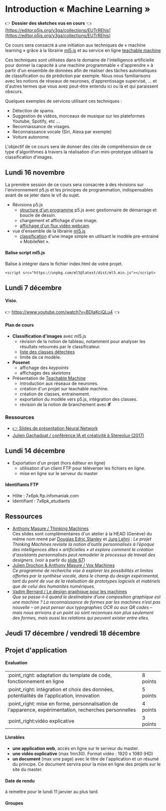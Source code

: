 
Introduction « Machine Learning »
===============================================

:point_right: **Dossier des sketches vus en cours** :point_left:<br /> 
[https://editor.p5js.org/v3ga/collections/EUTrREhis](https://editor.p5js.org/v3ga/collections/EUTrREhis) 

Ce cours sera consacré à une initiation aux techniques de « machine learning » grâce à la librairie [ml5.js](https://ml5js.org/) et au service en ligne [teachable machine](https://teachablemachine.withgoogle.com/)

Ces techniques sont utilisées dans le domaine de l'intelligence artificielle pour donner la capacité à une machine programmable « d'apprendre » à partir d'un ensemble de données afin de réaliser des tâches automatiques de classification ou de prédiction par exemple. Nous nous familiarisons avec les notions de réseaux de neurones, d'apprentissage supervisé, ... et d'autres termes que vous avez peut-être entendu ici ou là et qui paraissent obscurs.

Quelques exemples de services utilisant ces techniques : 
* Détection de spams.
* Suggestion de vidéos, morceaux de musique sur les plateformes Youtube, Spotify, etc ... 
* Reconnaissance de visages.
* Reconnaissance vocale (Siri, Alexa par exemple)
* Voiture autonome.

L'objectif de ce cours sera de donner des clés de compréhension de ce type d'algorithmes à travers la réalisation d'un mini-prototype utilisant la classification d'images.

## Lundi 16 novembre
La première session de ce cours sera consacrée à des révisions sur l'environnement p5.js et les principes de programmation, indispensables avant de se jeter dans le vif du sujet.

* Révisions p5.js
  * [structure d'un programme](https://p5js.org/reference/#/p5/setup) p5.js avec gestionnaire de démarrage et boucle de dessin.
  * chargement et affichage d'une image.
  * [affichage d'un flux vidéo webcam](https://p5js.org/examples/dom-video-capture.html).
* vue d'ensemble de la librairie [ml5.js](https://ml5js.org/)
  * [classification](https://learn.ml5js.org/docs/#/reference/image-classifier?id=description) d'une image simple en utilisant le modèle pre-entrainé « MobileNet ». 
  
#### Balise script ml5.js
Balise à intégrer dans le fichier index.html de votre projet.
```
<script src="https://unpkg.com/ml5@latest/dist/ml5.min.js"></script>
```

## Lundi 7 décembre

#### Visio.
:point_right: https://www.youtube.com/watch?v=BDIaKciQLu4 :point_left:

#### Plan de cours
* **Classification d'images** avec ml5.js
  * révision de la notion de tableau, notamment pour analyser les résultats retournés par le classificateur.
  * [liste des classes détectées](https://gist.github.com/genekogan/47e66f0221b50462b20fd2373528e734)
  * limite de ce modèle.
* **Posenet**
  * affichage des *keypoints*
  * affichages des *skeletons*
* Présentation de [Teachable Machine](https://teachablemachine.withgoogle.com/)
  * introduction aux réseaux de neurones.
  * création d'un projet sur teachable machine.
  * création de classes, entrainement.
  * exportation du modèle vers p5.js, intégration des classes. 
  * révision de la notion de branchement avec **if**

### Ressources
* [:point_right: Slides de présentation Neural Network](https://docs.google.com/presentation/d/e/2PACX-1vRHSkQlrWykzBV64YS4qLq_kVx_2Zc5_BfGBVdBGKDgywVaxuFC620qmfSlEvIvUdHFh37ii_y2JL4j/pub?start=false&loop=false&delayms=3000)
* [Julien Gachadoat / conférence IA et créativité à Stereolux (2017)](https://github.com/v3ga/Conference_Stereolux_IA_creativite)

## Lundi 14 décembre
* Exportation d'un projet (hors éditeur en ligne)
  * utilisation d'un client FTP pour téléverser les fichiers en ligne.
  * mise en ligne sur le serveur du master
  
#### Identifiants FTP
* Hôte : 7x6pk.ftp.infomaniak.com
* Identifiant : 7x6pk_etudiants

## Ressources
* [Anthony Masure / Thinking Machines](http://www.anthonymasure.com/en/conferences/2020-01-thinking-machines-bal-paris)<br />Ces slides sont complémentaires d'un atelier à la HEAD (Genève) du même nom mené par [Douglas Edric Stanley](http://www.abstractmachine.net/fr/biography) et [Jurg Lehni](http://juerglehni.com/information) : *Le projet Thinking Machines revisite la notion d’outils personnalisés à l’époque des intelligences dites « artificielles » et explore comment la création d'assistants personnalisés peut remodeler le processus de travail des designers.* (voir à partir du [slide 67](http://www.anthonymasure.com/content/04-conferences/slides/2020-01-thinking-machines-bal-paris.html#/67))
* [Julien Drochon & Anthony Masure / Vox Machines](https://recherche.esad-pyrenees.fr/vox-machines/)<br />*Ce programme de recherche vise à explorer les possibilités et limites offertes par la synthèse vocale, dans le champ du design expérimental, tant du point de vue de la réalisation de prototypes logiciels et matériels que de celui des humanités numériques.*
* [Vadim Bernard / Le design graphique pour les machines](http://strabic.fr/Le-design-graphique-pour-les-machines)<br />*Que se passe-t-il quand le destinataire d’une composition graphique est une machine ? La reconnaissance de formes par les machines n’est pas nouvelle – on peut penser aux typographies OCR ou aux QR codes – mais nous arrivons à un point où sont reconnues non plus seulement des formes, mais aussi les relations qui peuvent exister entre elles.*

## Jeudi 17 décembre / vendredi 18 décembre

## Projet d'application


#### Evaluation
<table>
 <tr><td>:point_right: adaptation du template de code, fonctionnement en ligne</td><td>8 points</td></tr>
 <tr><td>:point_right: intégration et choix des données, potentialités de l'application, innovation</td><td>5 points</td></tr>
 <tr><td>:point_right: mise en forme, personnalisation de l'apparence, expérimentation, recherches personnelles</td><td>4 points</td></tr>
 <tr><td>:point_right:vidéo explicative </td><td>3 points</td></tr>
</table>


#### Livrables
* **une application web**, accès en ligne sur le serveur du master.
* **une vidéo explicative** (max 1mn30). Format vidéo : 1920 x 1080 (HD)
* **un document** (max une page) avec le titre de l'application et un résumé du principe. Ce document servira pour la mise en ligne des projets sur le site du master.


#### Date de rendu
à remettre pour le lundi 11 janvier au plus tard.

#### Groupes

